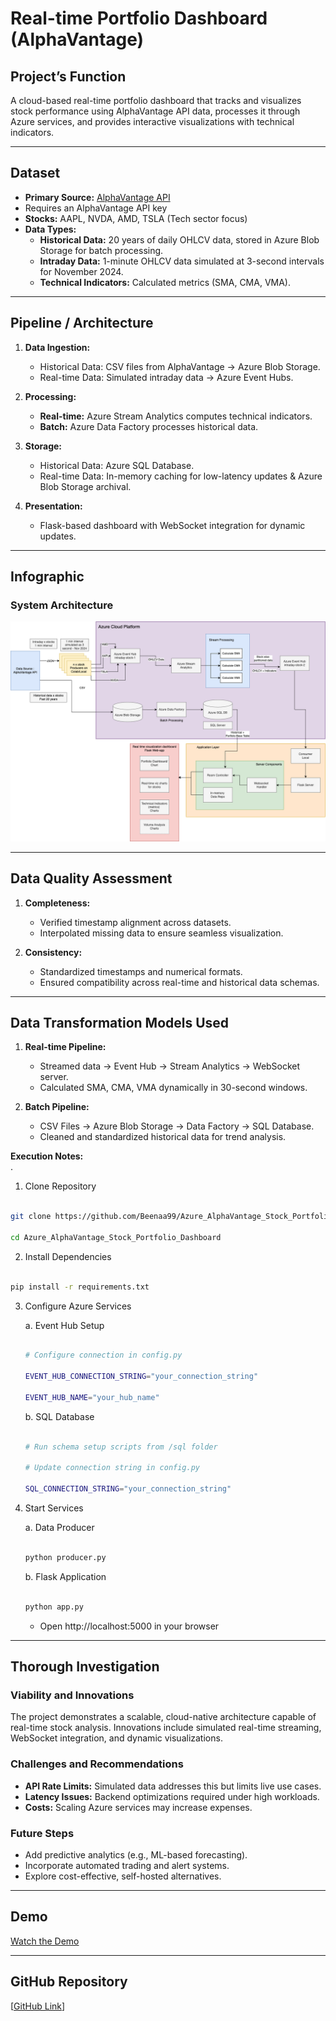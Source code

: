 # Real-time Portfolio Dashboard (AlphaVantage)
  

## Project’s Function
A cloud-based real-time portfolio dashboard that tracks and visualizes stock performance using AlphaVantage API data, processes it through Azure services, and provides interactive visualizations with technical indicators.

---

## Dataset
- **Primary Source:** [AlphaVantage API](https://www.alphavantage.co/documentation/)
-  Requires an AlphaVantage API key
- **Stocks:** AAPL, NVDA, AMD, TSLA (Tech sector focus)  
- **Data Types:**  
  - **Historical Data:** 20 years of daily OHLCV data, stored in Azure Blob Storage for batch processing.  
  - **Intraday Data:** 1-minute OHLCV data simulated at 3-second intervals for November 2024.  
  - **Technical Indicators:** Calculated metrics (SMA, CMA, VMA).  

---

## Pipeline / Architecture
1. **Data Ingestion:**  
   - Historical Data: CSV files from AlphaVantage → Azure Blob Storage.  
   - Real-time Data: Simulated intraday data → Azure Event Hubs.  

2. **Processing:**  
   - **Real-time:** Azure Stream Analytics computes technical indicators.  
   - **Batch:** Azure Data Factory processes historical data.  

3. **Storage:**  
   - Historical Data: Azure SQL Database.  
   - Real-time Data: In-memory caching for low-latency updates & Azure Blob Storage archival.  

4. **Presentation:**  
   - Flask-based dashboard with WebSocket integration for dynamic updates.  

---
## Infographic
### System Architecture
![System Architecture](https://github.com/Beenaa99/Azure_AlphaVantage_Stock_Portfolio_Dashboard/blob/main/images/system_arch.png?raw=true)


---

## Data Quality Assessment
1. **Completeness:**  
   - Verified timestamp alignment across datasets.  
   - Interpolated missing data to ensure seamless visualization.  

2. **Consistency:**  
   - Standardized timestamps and numerical formats.  
   - Ensured compatibility across real-time and historical data schemas.  

---

## Data Transformation Models Used
1. **Real-time Pipeline:**  
   - Streamed data → Event Hub → Stream Analytics → WebSocket server.  
   - Calculated SMA, CMA, VMA dynamically in 30-second windows.  

2. **Batch Pipeline:**  
   - CSV Files → Azure Blob Storage → Data Factory → SQL Database.  
   - Cleaned and standardized historical data for trend analysis.  

**Execution Notes:**  
.  

1. Clone Repository

```bash

git clone https://github.com/Beenaa99/Azure_AlphaVantage_Stock_Portfolio_Dashboard

cd Azure_AlphaVantage_Stock_Portfolio_Dashboard

```

2. Install Dependencies

```bash

pip install -r requirements.txt

```

3. Configure Azure Services

   a. Event Hub Setup

   ```bash

   # Configure connection in config.py

   EVENT_HUB_CONNECTION_STRING="your_connection_string"

   EVENT_HUB_NAME="your_hub_name"

   ```

   b. SQL Database

   ```bash

   # Run schema setup scripts from /sql folder

   # Update connection string in config.py

   SQL_CONNECTION_STRING="your_connection_string"

   ```

4. Start Services

   a. Data Producer

   ```bash

   python producer.py

   ```

   b. Flask Application

   ```bash

   python app.py

   ```

   - Open http://localhost:5000 in your browser

---

## Thorough Investigation
### Viability and Innovations
The project demonstrates a scalable, cloud-native architecture capable of real-time stock analysis. Innovations include simulated real-time streaming, WebSocket integration, and dynamic visualizations.

### Challenges and Recommendations
- **API Rate Limits:** Simulated data addresses this but limits live use cases.  
- **Latency Issues:** Backend optimizations required under high workloads.  
- **Costs:** Scaling Azure services may increase expenses.  

### Future Steps
- Add predictive analytics (e.g., ML-based forecasting).  
- Incorporate automated trading and alert systems.  
- Explore cost-effective, self-hosted alternatives.

---
## Demo
[Watch the Demo](https://github.com/Beenaa99/Azure_AlphaVantage_Stock_Portfolio_Dashboard/blob/main/demo_videos/portfolio_page_demo.mp4)

---

## GitHub Repository
[[GitHub Link](https://github.com/Beenaa99/Azure_AlphaVantage_Stock_Portfolio_Dashboard)]

